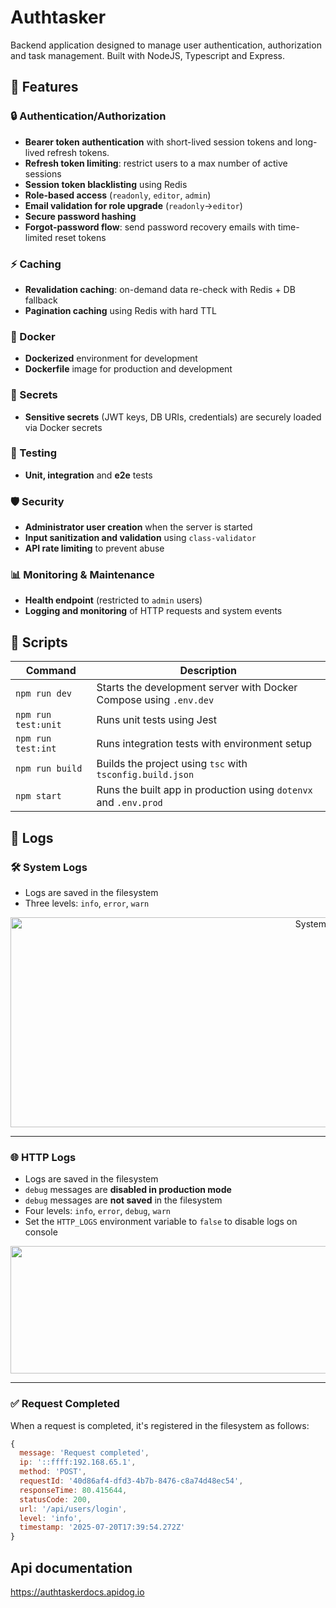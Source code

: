 # Authtasker
Backend application designed to manage user authentication, authorization and task management. Built with NodeJS, Typescript and Express.  

## 🚀 Features
### 🔒 Authentication/Authorization
- **Bearer token authentication** with short-lived session tokens and long-lived refresh tokens.
- **Refresh token limiting**: restrict users to a max number of active sessions
- **Session token blacklisting** using Redis
- **Role-based access** (`readonly`, `editor`, `admin`)
- **Email validation for role upgrade** (`readonly`->`editor`)
- **Secure password hashing**
- **Forgot-password flow**: send password recovery emails with time-limited reset tokens

### ⚡ Caching
- **Revalidation caching**: on-demand data re-check with Redis + DB fallback
- **Pagination caching** using Redis with hard TTL

### 🐳 Docker
- **Dockerized** environment for development
- **Dockerfile** image for production and development

### 🔑 Secrets
- **Sensitive secrets** (JWT keys, DB URIs, credentials) are securely loaded via Docker secrets

### 🧪 Testing
- **Unit, integration** and **e2e** tests

### 🛡 Security
- **Administrator user creation** when the server is started
- **Input sanitization and validation** using `class-validator`
- **API rate limiting** to prevent abuse

### 📊 Monitoring & Maintenance
- **Health endpoint** (restricted to `admin` users)
- **Logging and monitoring** of HTTP requests and system events

## 📜 Scripts

| Command            | Description                                      |
|--------------------|--------------------------------------------------|
| `npm run dev`      | Starts the development server with Docker Compose using `.env.dev` |
| `npm run test:unit`| Runs unit tests using Jest                       |
| `npm run test:int` | Runs integration tests with environment setup    |
| `npm run build`    | Builds the project using `tsc` with `tsconfig.build.json` |
| `npm start`        | Runs the built app in production using `dotenvx` and `.env.prod` |

## 📂 Logs

### 🛠️ System Logs
- Logs are saved in the filesystem
- Three levels: `info`, `error`, `warn`

<p align="center">
  <img width="1054" height="336" alt="System logs screenshot" src="https://github.com/user-attachments/assets/97accb96-d124-485b-8bbf-92c5856d9e30" />
</p>

---

### 🌐 HTTP Logs
- Logs are saved in the filesystem
- `debug` messages are **disabled in production mode**
- `debug` messages are **not saved** in the filesystem
- Four levels: `info`, `error`, `debug`, `warn`
- Set the `HTTP_LOGS` environment variable to `false` to disable logs on console

<p align="center">
  <img width="1565" height="204" alt="HTTP logs screenshot" src="https://github.com/user-attachments/assets/c5e4ffd7-0469-46c7-8d43-3d00f024172e" />
</p>

---

### ✅ Request Completed
When a request is completed, it's registered in the filesystem as follows:


```javascript
{
  message: 'Request completed',
  ip: '::ffff:192.168.65.1',
  method: 'POST',
  requestId: '40d86af4-dfd3-4b7b-8476-c8a74d48ec54',
  responseTime: 80.415644,
  statusCode: 200,
  url: '/api/users/login',
  level: 'info',
  timestamp: '2025-07-20T17:39:54.272Z'
}
```

## Api documentation
https://authtaskerdocs.apidog.io


